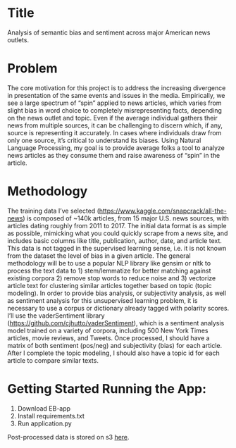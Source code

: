 # Title
Analysis of semantic bias and sentiment across major American news outlets.

# Problem
The core motivation for this project is to address the increasing divergence in presentation of the same events and issues in the media. Empirically, we see a large spectrum of “spin” applied to news articles, which varies from slight bias in word choice to completely misrepresenting facts, depending on the news outlet and topic. Even if the average individual gathers their news from multiple sources, it can be challenging to discern which, if any, source is representing it accurately. In cases where individuals draw from only one source, it’s critical to understand its biases. Using Natural Language Processing, my goal is to provide average folks a tool to analyze news articles as they consume them and raise awareness of “spin” in the article.

# Methodology
The training data I’ve selected (https://www.kaggle.com/snapcrack/all-the-news) is composed of ~140k articles, from 15 major U.S. news sources, with articles dating roughly from 2011 to 2017. The initial data format is as simple as possible, mimicking what you could quickly scrape from a news site, and includes basic columns like title, publication, author, date, and article text. This data is not tagged in the supervised learning sense, i.e. it is not known from the dataset the level of bias in a given article.
The general methodology will be to use a popular NLP library like gensim or nltk to process the text data to 1) stem/lemmatize for better matching against existing corpora 2) remove stop words to reduce noise and 3) vectorize article text for clustering similar articles together based on topic (topic modeling).
In order to provide bias analysis, or subjectivity analysis, as well as sentiment analysis for this unsupervised learning problem, it is necessary to use a corpus or dictionary already tagged with polarity scores. I’ll use the vaderSentiment library (https://github.com/cjhutto/vaderSentiment), which is a sentiment analysis model trained on a variety of corpora, including 500 New York Times articles, movie reviews, and Tweets. Once processed, I should have a matrix of both sentiment (pos/neg) and subjectivity (bias) for each article. After I complete the topic modeling, I should also have a topic id for each article to compare similar texts.

# Getting Started Running the App:
1. Download EB-app
2. Install requirements.txt
3. Run application.py

Post-processed data is stored on s3 <a href="https://s3.us-east-2.amazonaws.com/ian-bury-springboard/">here</a>.
